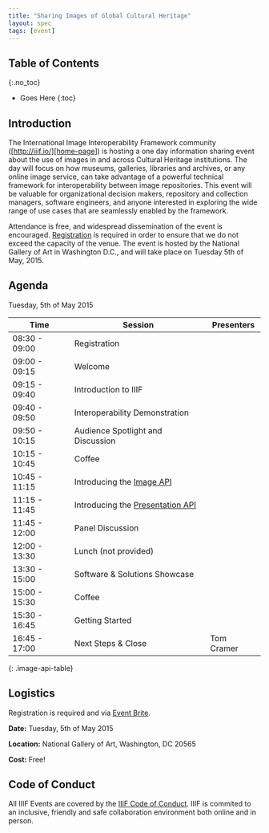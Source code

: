 ```yaml
---
title: "Sharing Images of Global Cultural Heritage"
layout: spec
tags: [event]
---
```


## Table of Contents
{:.no_toc}

* Goes Here
{:toc}

## Introduction

The International Image Interoperability Framework community ([http://iiif.io/][home-page]) is hosting a one day information sharing event about the use of images in and across Cultural Heritage institutions.  The day will focus on how museums, galleries, libraries and archives, or any online image service, can take advantage of a powerful technical framework for interoperability between image repositories.   This event will be valuable for organizational decision makers, repository and collection managers, software engineers, and anyone interested in exploring the wide range of use cases that are seamlessly enabled by the framework.  

Attendance is free, and widespread dissemination of the event is encouraged.  [Registration][logistics] is required in order to ensure that we do not exceed the capacity of the venue.  The event is hosted by the National Gallery of Art in Washington D.C., and will take place on Tuesday 5th of May, 2015.

## Agenda

Tuesday, 5th of May 2015

| Time | Session | Presenters |
| ---- | ------- | ---------- |
| 08:30 - 09:00  | Registration | | 
| 09:00 - 09:15  | Welcome |  |
| 09:15 - 09:40  | Introduction to IIIF |   |
| 09:40 - 09:50  | Interoperability Demonstration |   |
| 09:50 - 10:15  | Audience Spotlight and Discussion |   |
| 10:15 - 10:45  | Coffee | |
| 10:45 - 11:15  | Introducing the [Image API][image-api] |   |
| 11:15 - 11:45  | Introducing the [Presentation API][prezi-api] |   |
| 11:45 - 12:00  | Panel Discussion |   |
| 12:00 - 13:30  | Lunch (not provided)| |
| 13:30 - 15:00  | Software & Solutions Showcase |  |
| 15:00 - 15:30  | Coffee |
| 15:30 - 16:45  | Getting Started |  |
| 16:45 - 17:00  | Next Steps & Close | Tom Cramer |
{: .image-api-table}

## Logistics

Registration is required and via [Event Brite][event-brite].

__Date:__ Tuesday, 5th of May 2015

__Location:__ National Gallery of Art, Washington, DC 20565

__Cost:__ Free!


## Code of Conduct

All IIIF Events are covered by the [IIIF Code of Conduct][conduct]. IIIF is commited to an inclusive, friendly and safe collaboration environment both online and in person.

[home-page]: http://iiif.io/
[event-brite]: https://www.eventbrite.com/e/sharing-images-of-global-culture-tickets-15546122872
[conduct]: /event/conduct.html
[logistics]: #logistics
[image-api]: /api/image/2.0/
[prezi-api]: /api/presentation/2.0/

